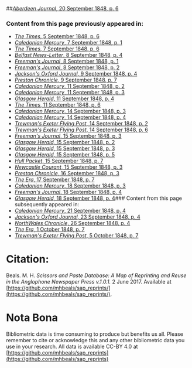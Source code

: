 ##[*Aberdeen Journal*, 20 September 1848, p. 6](https://mhbeals.github.io/sap_html/Aberdeen-Journal/Aberdeen-Journal-20-September-1848-p-6)

### Content from this page previously appeared in:
+ [*The Times*, 5 September 1848, p. 6](https://mhbeals.github.io/sap_html/The-Times/The-Times-5-September-1848-p-6)
+ [*Caledonian Mercury*, 7 September 1848, p. 1](https://mhbeals.github.io/sap_html/Caledonian-Mercury/Caledonian-Mercury-7-September-1848-p-1)
+ [*The Times*, 7 September 1848, p. 6](https://mhbeals.github.io/sap_html/The-Times/The-Times-7-September-1848-p-6)
+ [*Belfast News-Letter*, 8 September 1848, p. 4](https://mhbeals.github.io/sap_html/Belfast-News-Letter/Belfast-News-Letter-8-September-1848-p-4)
+ [*Freeman's Journal*, 8 September 1848, p. 1](https://mhbeals.github.io/sap_html/Freeman's-Journal/Freeman's-Journal-8-September-1848-p-1)
+ [*Freeman's Journal*, 8 September 1848, p. 2](https://mhbeals.github.io/sap_html/Freeman's-Journal/Freeman's-Journal-8-September-1848-p-2)
+ [*Jackson's Oxford Journal*, 9 September 1848, p. 4](https://mhbeals.github.io/sap_html/Jackson's-Oxford-Journal/Jackson's-Oxford-Journal-9-September-1848-p-4)
+ [*Preston Chronicle*, 9 September 1848, p. 7](https://mhbeals.github.io/sap_html/Preston-Chronicle/Preston-Chronicle-9-September-1848-p-7)
+ [*Caledonian Mercury*, 11 September 1848, p. 2](https://mhbeals.github.io/sap_html/Caledonian-Mercury/Caledonian-Mercury-11-September-1848-p-2)
+ [*Caledonian Mercury*, 11 September 1848, p. 3](https://mhbeals.github.io/sap_html/Caledonian-Mercury/Caledonian-Mercury-11-September-1848-p-3)
+ [*Glasgow Herald*, 11 September 1848, p. 4](https://mhbeals.github.io/sap_html/Glasgow-Herald/Glasgow-Herald-11-September-1848-p-4)
+ [*The Times*, 11 September 1848, p. 6](https://mhbeals.github.io/sap_html/The-Times/The-Times-11-September-1848-p-6)
+ [*Caledonian Mercury*, 14 September 1848, p. 3](https://mhbeals.github.io/sap_html/Caledonian-Mercury/Caledonian-Mercury-14-September-1848-p-3)
+ [*Caledonian Mercury*, 14 September 1848, p. 4](https://mhbeals.github.io/sap_html/Caledonian-Mercury/Caledonian-Mercury-14-September-1848-p-4)
+ [*Trewman's Exeter Flying Post*, 14 September 1848, p. 2](https://mhbeals.github.io/sap_html/Trewman's-Exeter-Flying-Post/Trewman's-Exeter-Flying-Post-14-September-1848-p-2)
+ [*Trewman's Exeter Flying Post*, 14 September 1848, p. 6](https://mhbeals.github.io/sap_html/Trewman's-Exeter-Flying-Post/Trewman's-Exeter-Flying-Post-14-September-1848-p-6)
+ [*Freeman's Journal*, 15 September 1848, p. 3](https://mhbeals.github.io/sap_html/Freeman's-Journal/Freeman's-Journal-15-September-1848-p-3)
+ [*Glasgow Herald*, 15 September 1848, p. 2](https://mhbeals.github.io/sap_html/Glasgow-Herald/Glasgow-Herald-15-September-1848-p-2)
+ [*Glasgow Herald*, 15 September 1848, p. 3](https://mhbeals.github.io/sap_html/Glasgow-Herald/Glasgow-Herald-15-September-1848-p-3)
+ [*Glasgow Herald*, 15 September 1848, p. 5](https://mhbeals.github.io/sap_html/Glasgow-Herald/Glasgow-Herald-15-September-1848-p-5)
+ [*Hull Packet*, 15 September 1848, p. 7](https://mhbeals.github.io/sap_html/Hull-Packet/Hull-Packet-15-September-1848-p-7)
+ [*Newcastle Courant*, 15 September 1848, p. 3](https://mhbeals.github.io/sap_html/Newcastle-Courant/Newcastle-Courant-15-September-1848-p-3)
+ [*Preston Chronicle*, 16 September 1848, p. 3](https://mhbeals.github.io/sap_html/Preston-Chronicle/Preston-Chronicle-16-September-1848-p-3)
+ [*The Era*, 17 September 1848, p. 7](https://mhbeals.github.io/sap_html/The-Era/The-Era-17-September-1848-p-7)
+ [*Caledonian Mercury*, 18 September 1848, p. 3](https://mhbeals.github.io/sap_html/Caledonian-Mercury/Caledonian-Mercury-18-September-1848-p-3)
+ [*Freeman's Journal*, 18 September 1848, p. 4](https://mhbeals.github.io/sap_html/Freeman's-Journal/Freeman's-Journal-18-September-1848-p-4)
+ [*Glasgow Herald*, 18 September 1848, p. 4](https://mhbeals.github.io/sap_html/Glasgow-Herald/Glasgow-Herald-18-September-1848-p-4)### Content from this page subsequently appeared in:
+ [*Caledonian Mercury*, 21 September 1848, p. 4](https://mhbeals.github.io/sap_html/Caledonian-Mercury/Caledonian-Mercury-21-September-1848-p-4)
+ [*Jackson's Oxford Journal*, 23 September 1848, p. 4](https://mhbeals.github.io/sap_html/Jackson's-Oxford-Journal/Jackson's-Oxford-Journal-23-September-1848-p-4)
+ [*NorthWales Chronicle*, 26 September 1848, p. 4](https://mhbeals.github.io/sap_html/NorthWales-Chronicle/NorthWales-Chronicle-26-September-1848-p-4)
+ [*The Era*, 1 October 1848, p. 7](https://mhbeals.github.io/sap_html/The-Era/The-Era-1-October-1848-p-7)
+ [*Trewman's Exeter Flying Post*, 5 October 1848, p. 7](https://mhbeals.github.io/sap_html/Trewman's-Exeter-Flying-Post/Trewman's-Exeter-Flying-Post-5-October-1848-p-7)
                    
# Citation: 

Beals. M. H. *Scissors and Paste Database: A Map of Reprinting and Reuse in the Anglophone Newspaper Press v.1.0.1.* 2 June 2017. Available at [https://github.com/mhbeals/sap_reprints/](https://github.com/mhbeals/sap_reprints/). 
                    
# Nota Bona

Bibliometric data is time consuming to produce but benefits us all. Please remember to cite or acknowledge this and any other bibliometric data you use in your research. All data is available CC-BY 4.0 at [https://github.com/mhbeals/sap_reprints](https://github.com/mhbeals/sap_reprints)